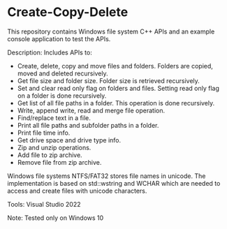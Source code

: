 # Create-Copy-Delete
This repository contains Windows file system C++ APIs and an example console application to test the APIs.

Description: Includes APIs to:
- Create, delete, copy and move files and folders. Folders are copied, moved and deleted recursively.
- Get file size and folder size. Folder size is retrieved recursively.
- Set and clear read only flag on folders and files. Setting read only flag on a folder is done recursively.
- Get list of all file paths in a folder. This operation is done recursively.
- Write, append write, read and merge file operation.
- Find/replace text in a file.
- Print all file paths and subfolder paths in a folder.
- Print file time info.
- Get drive space and drive type info.
- Zip and unzip operations.
- Add file to zip archive.
- Remove file from zip archive.

Windows file systems NTFS/FAT32 stores file names in unicode.
The implementation is based on std::wstring and WCHAR which are needed to access and create files with 
unicode characters.

Tools: Visual Studio 2022

Note: Tested only on Windows 10
